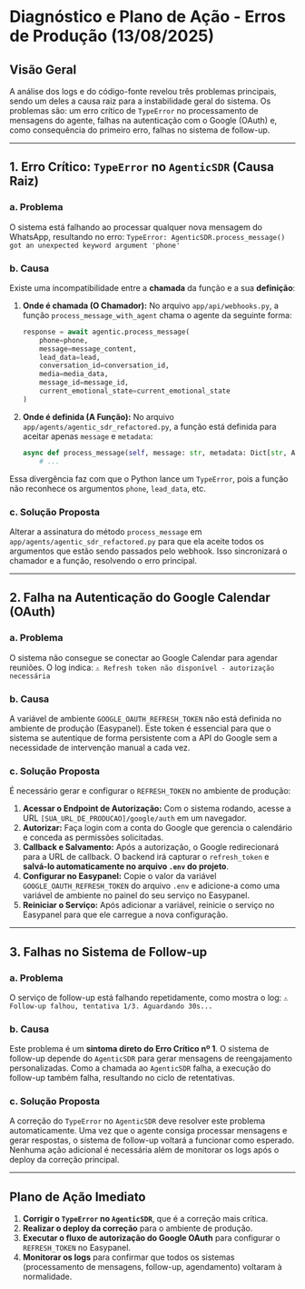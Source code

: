 # Diagnóstico e Plano de Ação - Erros de Produção (13/08/2025)

## Visão Geral

A análise dos logs e do código-fonte revelou três problemas principais, sendo um deles a causa raiz para a instabilidade geral do sistema. Os problemas são: um erro crítico de `TypeError` no processamento de mensagens do agente, falhas na autenticação com o Google (OAuth) e, como consequência do primeiro erro, falhas no sistema de follow-up.

---

## 1. Erro Crítico: `TypeError` no `AgenticSDR` (Causa Raiz)

### a. Problema

O sistema está falhando ao processar qualquer nova mensagem do WhatsApp, resultando no erro:
`TypeError: AgenticSDR.process_message() got an unexpected keyword argument 'phone'`

### b. Causa

Existe uma incompatibilidade entre a **chamada** da função e a sua **definição**:

1.  **Onde é chamada (O Chamador):** No arquivo `app/api/webhooks.py`, a função `process_message_with_agent` chama o agente da seguinte forma:
    ```python
    response = await agentic.process_message(
        phone=phone,
        message=message_content,
        lead_data=lead,
        conversation_id=conversation_id,
        media=media_data,
        message_id=message_id,
        current_emotional_state=current_emotional_state
    )
    ```

2.  **Onde é definida (A Função):** No arquivo `app/agents/agentic_sdr_refactored.py`, a função está definida para aceitar apenas `message` e `metadata`:
    ```python
    async def process_message(self, message: str, metadata: Dict[str, Any] = None) -> str:
        # ...
    ```

Essa divergência faz com que o Python lance um `TypeError`, pois a função não reconhece os argumentos `phone`, `lead_data`, etc.

### c. Solução Proposta

Alterar a assinatura do método `process_message` em `app/agents/agentic_sdr_refactored.py` para que ela aceite todos os argumentos que estão sendo passados pelo webhook. Isso sincronizará o chamador e a função, resolvendo o erro principal.

---

## 2. Falha na Autenticação do Google Calendar (OAuth)

### a. Problema

O sistema não consegue se conectar ao Google Calendar para agendar reuniões. O log indica:
`⚠️ Refresh token não disponível - autorização necessária`

### b. Causa

A variável de ambiente `GOOGLE_OAUTH_REFRESH_TOKEN` não está definida no ambiente de produção (Easypanel). Este token é essencial para que o sistema se autentique de forma persistente com a API do Google sem a necessidade de intervenção manual a cada vez.

### c. Solução Proposta

É necessário gerar e configurar o `REFRESH_TOKEN` no ambiente de produção:

1.  **Acessar o Endpoint de Autorização:** Com o sistema rodando, acesse a URL `[SUA_URL_DE_PRODUCAO]/google/auth` em um navegador.
2.  **Autorizar:** Faça login com a conta do Google que gerencia o calendário e conceda as permissões solicitadas.
3.  **Callback e Salvamento:** Após a autorização, o Google redirecionará para a URL de callback. O backend irá capturar o `refresh_token` e **salvá-lo automaticamente no arquivo `.env` do projeto**.
4.  **Configurar no Easypanel:** Copie o valor da variável `GOOGLE_OAUTH_REFRESH_TOKEN` do arquivo `.env` e adicione-a como uma variável de ambiente no painel do seu serviço no Easypanel.
5.  **Reiniciar o Serviço:** Após adicionar a variável, reinicie o serviço no Easypanel para que ele carregue a nova configuração.

---

## 3. Falhas no Sistema de Follow-up

### a. Problema

O serviço de follow-up está falhando repetidamente, como mostra o log:
`⚠️ Follow-up falhou, tentativa 1/3. Aguardando 30s...`

### b. Causa

Este problema é um **sintoma direto do Erro Crítico nº 1**. O sistema de follow-up depende do `AgenticSDR` para gerar mensagens de reengajamento personalizadas. Como a chamada ao `AgenticSDR` falha, a execução do follow-up também falha, resultando no ciclo de retentativas.

### c. Solução Proposta

A correção do `TypeError` no `AgenticSDR` deve resolver este problema automaticamente. Uma vez que o agente consiga processar mensagens e gerar respostas, o sistema de follow-up voltará a funcionar como esperado. Nenhuma ação adicional é necessária além de monitorar os logs após o deploy da correção principal.

---

## Plano de Ação Imediato

1.  **Corrigir o `TypeError` no `AgenticSDR`**, que é a correção mais crítica.
2.  **Realizar o deploy da correção** para o ambiente de produção.
3.  **Executar o fluxo de autorização do Google OAuth** para configurar o `REFRESH_TOKEN` no Easypanel.
4.  **Monitorar os logs** para confirmar que todos os sistemas (processamento de mensagens, follow-up, agendamento) voltaram à normalidade.

